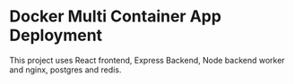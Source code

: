 # Docker Multi Container App Deployment

This project uses React frontend, Express Backend, Node backend worker and nginx, postgres and redis.
